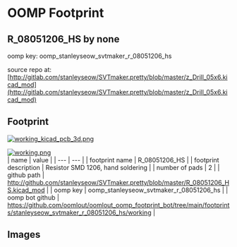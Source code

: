 # OOMP Footprint  
## R_08051206_HS  by none  
  
oomp key: oomp_stanleyseow_svtmaker_r_08051206_hs  
  
source repo at: [http://gitlab.com/stanleyseow/SVTmaker.pretty/blob/master/z_Drill_05x6.kicad_mod](http://gitlab.com/stanleyseow/SVTmaker.pretty/blob/master/z_Drill_05x6.kicad_mod)  
## Footprint  
  
[![working_kicad_pcb_3d.png](working_kicad_pcb_3d_600.png)](working_kicad_pcb_3d.png)  
  
[![working.png](working_600.png)](working.png)  
| name | value | 
| --- | --- | 
| footprint name | R_08051206_HS | 
| footprint description | Resistor SMD 1206, hand soldering | 
| number of pads | 2 | 
| github path | http://github.com/stanleyseow/SVTmaker.pretty/blob/master/R_08051206_HS.kicad_mod | 
| oomp key | oomp_stanleyseow_svtmaker_r_08051206_hs | 
| oomp bot github | https://github.com/oomlout/oomlout_oomp_footprint_bot/tree/main/footprints/stanleyseow_svtmaker_r_08051206_hs/working | 
## Images  

